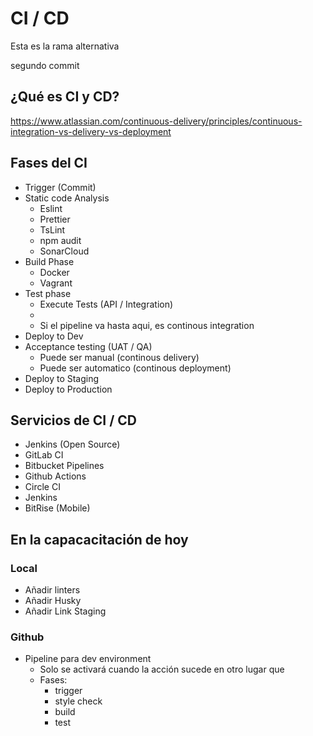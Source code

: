 # CI / CD

Esta es la rama alternativa 

segundo commit

##  ¿Qué es CI y CD?

https://www.atlassian.com/continuous-delivery/principles/continuous-integration-vs-delivery-vs-deployment

## Fases del CI 

* Trigger (Commit)
* Static code Analysis
  * Eslint
  * Prettier
  * TsLint
  * npm audit
  * SonarCloud
* Build Phase
  * Docker
  * Vagrant
* Test phase
  * Execute Tests (API / Integration) 
  * 
  * Si el pipeline va hasta aqui, es continous integration
* Deploy to Dev
* Acceptance testing (UAT / QA)
  * Puede ser manual (continous delivery)
  * Puede ser automatico (continous deployment)
* Deploy to Staging 
* Deploy to Production


## Servicios de CI / CD
* Jenkins (Open Source)
* GitLab CI
* Bitbucket Pipelines
* Github Actions
* Circle CI
* Jenkins
* BitRise (Mobile)
  
## En la capacacitación de hoy

### Local
- Añadir linters
- Añadir Husky
- Añadir Link Staging

### Github
- Pipeline para dev environment
  - Solo se activará cuando la acción sucede en otro lugar que
  - Fases:
    - trigger
    - style check
    - build
    - test